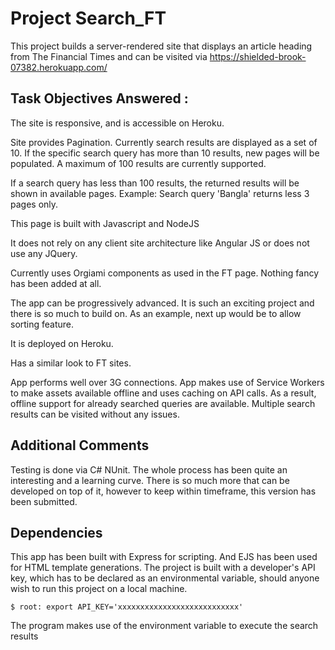 # Project Search_FT
 
This project builds a server-rendered site that displays an article heading from The Financial Times and can be visited via https://shielded-brook-07382.herokuapp.com/


## Task Objectives Answered :

The site is responsive, and is accessible on Heroku.

Site provides Pagination. Currently search results are displayed as a set of 10. If the specific search query has more than 10 results, new pages will be populated. A maximum of 100 results are currently supported.

If a search query has less than 100 results, the returned results will be shown in available pages. 
Example: Search query 'Bangla' returns less 3 pages only.

This page is built with Javascript and NodeJS

It does not rely on any client site architecture like Angular JS or does not use any JQuery.

Currently uses Orgiami components as used in the FT page. Nothing fancy has been added at all.

The app can be progressively advanced. It is such an exciting project and there is so much to build on. As an example, next up would be to allow sorting feature.

It is deployed on Heroku.

Has a similar look to FT sites.

App performs well over 3G connections. App makes use of Service Workers to make assets available offline and uses caching on API calls. As a result, offline support for already searched queries are available. Multiple search results can be visited without any issues.


## Additional Comments
 Testing is done via C# NUnit. The whole process has been quite an interesting and a learning curve. There is so much more that can be developed on top of it, however to keep within timeframe, this version has been submitted.
 
 
 ## Dependencies
 This app has been built with Express for scripting. And EJS has been used for HTML template generations. The project is built with a developer's API key, which has to be declared as an environmental variable, should anyone wish to run this project on a local machine.
 
 `$ root: export API_KEY='xxxxxxxxxxxxxxxxxxxxxxxxxxx'`
 
 The program makes use of the environment variable to execute the search results
 
 ## 
